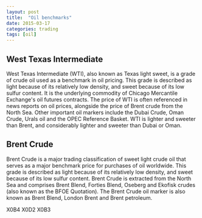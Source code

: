 ```yaml
---
layout: post
title:  "Oil benchmarks"
date: 2015-03-17
categories: trading
tags: [oil]
---
```


## West Texas Intermediate 
West Texas Intermediate (WTI), also known as Texas light sweet, is a grade of crude oil used as a benchmark in oil pricing. This grade is described as light because of its relatively low density, and sweet because of its low sulfur content. It is the underlying commodity of Chicago Mercantile Exchange's oil futures contracts. The price of WTI is often referenced in news reports on oil prices, alongside the price of Brent crude from the North Sea. Other important oil markers include the Dubai Crude, Oman Crude, Urals oil and the OPEC Reference Basket. WTI is lighter and sweeter than Brent, and considerably lighter and sweeter than Dubai or Oman.

<!-- TradingView Widget BEGIN -->
<script type="text/javascript" src="https://d33t3vvu2t2yu5.cloudfront.net/tv.js"></script>
<script type="text/javascript">
new TradingView.widget({
  "width": 998,
  "height": 610,
  "symbol": "NYMEX:CL1!",
  "interval": "D",
  "timezone": "exchange",
  "theme": "Black",
  "style": "1",
  "toolbar_bg": "#f1f3f6",
  "allow_symbol_change": true,
  "details": true,
  "news": [
    "headlines"
  ],
  "hideideas": true,
  "show_popup_button": true,
  "popup_width": "1000",
  "popup_height": "650"
});
</script>
<!-- TradingView Widget END -->


## Brent Crude
Brent Crude is a major trading classification of sweet light crude oil that serves as a major benchmark price for purchases of oil worldwide. This grade is described as light because of its relatively low density, and sweet because of its low sulfur content. Brent Crude is extracted from the North Sea and comprises Brent Blend, Forties Blend, Oseberg and Ekofisk crudes (also known as the BFOE Quotation). The Brent Crude oil marker is also known as Brent Blend, London Brent and Brent petroleum.

<!-- TradingView Widget BEGIN -->
<script type="text/javascript" src="https://d33t3vvu2t2yu5.cloudfront.net/tv.js"></script>
<script type="text/javascript">
new TradingView.widget({
  "width": 998,
  "height": 610,
  "symbol": "AMEX:BNO",
  "interval": "D",
  "timezone": "exchange",
  "theme": "Black",
  "style": "1",
  "toolbar_bg": "#f1f3f6",
  "allow_symbol_change": true,
  "details": true,
  "news": [
    "headlines"
  ],
  "hideideas": true,
  "show_popup_button": true,
  "popup_width": "1000",
  "popup_height": "650"
});
</script>
<!-- TradingView Widget END -->

X0B4
X0D2
X0B3
